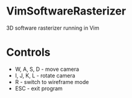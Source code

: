 # VimSoftwareRasterizer
3D software rasterizer running in Vim

# Controls
- W, A, S, D - move camera
- I, J, K, L - rotate camera
- R - switch to wireframe mode
- ESC - exit program
